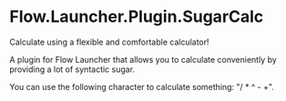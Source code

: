 # Flow.Launcher.Plugin.SugarCalc
Calculate using a flexible and comfortable calculator!

A plugin for Flow Launcher that allows you to calculate conveniently 
by providing a lot of syntactic sugar.

You can use the following character to calculate something: 
"/ * ^ - +".
